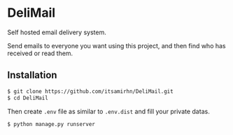 # DeliMail

Self hosted email delivery system.

Send emails to everyone you want using this project, and then find who has received or read them.

## Installation

```bash
$ git clone https://github.com/itsamirhn/DeliMail.git
$ cd DeliMail
```

Then create `.env` file as similar to `.env.dist` and fill your private datas.

```bash
$ python manage.py runserver
```